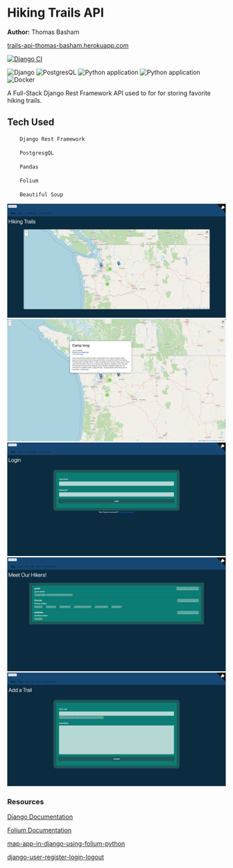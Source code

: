 # Hiking Trails API

**Author:** Thomas Basham

[trails-api-thomas-basham.herokuapp.com](https://trails-api-thomas-basham.herokuapp.com)

[![Django CI](https://github.com/Thomas-Basham/hiking-trails-api/actions/workflows/django.yml/badge.svg?branch=main)](https://github.com/Thomas-Basham/hiking-trails-api/actions/workflows/django.yml)

![Django](https://img.shields.io/badge/Django-092E20?style=for-the-badge&logo=django&logoColor=white)
![PostgresQL](https://img.shields.io/badge/PostgreSQL-316192?style=for-the-badge&logo=postgresql&logoColor=white)
![Python application](https://img.shields.io/badge/Heroku-430098?style=for-the-badge&logo=heroku&logoColor=white)
![Python application](https://img.shields.io/badge/Bootstrap-563D7C?style=for-the-badge&logo=bootstrap&logoColor=white)
![Docker](https://img.shields.io/badge/docker-%230db7ed.svg?style=for-the-badge&logo=docker&logoColor=white)

A Full-Stack Django Rest Framework API used to for for storing favorite hiking trails. 

## Tech Used

        Django Rest Framework

        PostgresgQL

        Pandas
        
        Folium

        Beautiful Soup

<img alt="snap shot" src="static/images/snapshots/snapshot1.png" />
<img alt="snap shot" src="static/images/snapshots/snapshot2.png" />
<img alt="snap shot" src="static/images/snapshots/snapshot4.png" />
<img alt="snap shot" src="static/images/snapshots/snapshot3.png" />
<img alt="snap shot" src="static/images/snapshots/snapshot5.png" />


### Resources

[Django Documentation](https://docs.djangoproject.com/en/4.1/#getting-help)

[Folium Documentation](https://python-visualization.github.io/folium/)

[map-app-in-django-using-folium-python](https://medium.com/@carlosmarcano2704/a-map-app-in-django-using-folium-python-5a63dd72524d)

[django-user-register-login-logout](https://ordinarycoders.com/blog/article/django-user-register-login-logout)
